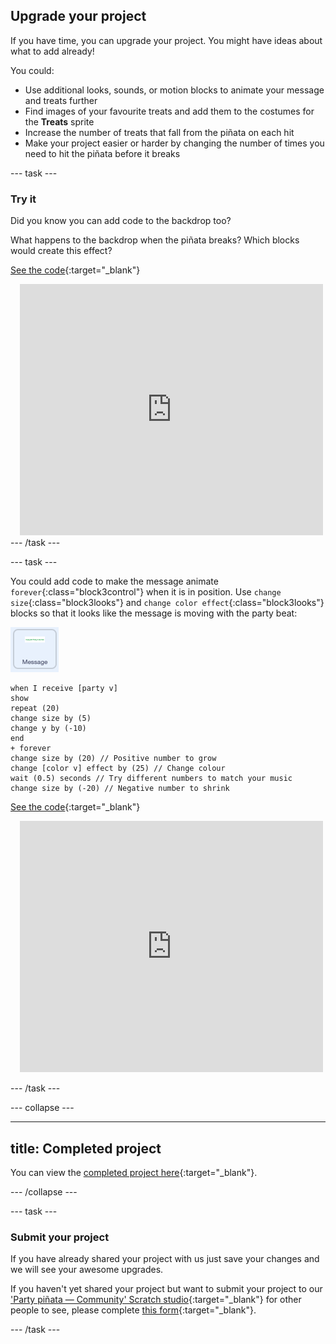 ## Upgrade your project

If you have time, you can upgrade your project. You might have ideas about what to add already!

You could:

+ Use additional looks, sounds, or motion blocks to animate your message and treats further
+ Find images of your favourite treats and add them to the costumes for the **Treats** sprite
+ Increase the number of treats that fall from the piñata on each hit
+ Make your project easier or harder by changing the number of times you need to hit the piñata before it breaks

--- task ---
### Try it
<div style="display: flex; flex-wrap: wrap">
<div style="flex-basis: 175px; flex-grow: 1">  
Did you know you can add code to the backdrop too?

What happens to the backdrop when the piñata breaks? Which blocks would create this effect? 

[See the code](https://scratch.mit.edu/projects/653771814/){:target="_blank"}

</div>
<div class="scratch-preview" style="margin-left: 15px;">
  <iframe allowtransparency="true" width="485" height="402" src="https://scratch.mit.edu/projects/embed/653771814/?autostart=false" frameborder="0"></iframe>
</div>
</div>
--- /task ---

--- task ---

You could add code to make the message animate `forever`{:class="block3control"} when it is in position. Use `change size`{:class="block3looks"} and `change color effect`{:class="block3looks"} blocks so that it looks like the message is moving with the party beat:

![The Message sprite icon.](images/message-sprite.png)

```blocks3
when I receive [party v]
show
repeat (20)
change size by (5)
change y by (-10)
end
+ forever
change size by (20) // Positive number to grow
change [color v] effect by (25) // Change colour
wait (0.5) seconds // Try different numbers to match your music
change size by (-20) // Negative number to shrink
```

[See the code](https://scratch.mit.edu/projects/656332454/){:target="_blank"}

<div class="scratch-preview" style="margin-left: 15px;">
  <iframe allowtransparency="true" width="485" height="402" src="https://scratch.mit.edu/projects/embed/656332454/?autostart=false" frameborder="0"></iframe>
</div>

--- /task ---

--- collapse ---

---
title: Completed project
---

You can view the [completed project here](https://scratch.mit.edu/projects/649873783/){:target="_blank"}.

--- /collapse ---

--- task ---

### Submit your project

If you have already shared your project with us just save your changes and we will see your awesome upgrades.

If you haven't yet shared your project but want to submit your project to our ['Party piñata — Community' Scratch studio](https://scratch.mit.edu/studios/31111242){:target="_blank"} for other people to see, please complete [this form](https://form.raspberrypi.org/f/community-project-submissions){:target="_blank"}.

--- /task ---
